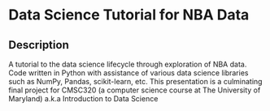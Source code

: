 # Data Science Tutorial for NBA Data

## Description
A tutorial to the data science lifecycle through exploration of NBA data. Code written in Python with assistance of various data science libraries such as NumPy, Pandas, scikit-learn, etc. This presentation is a culminating final project for CMSC320 (a computer science course at The University of Maryland) a.k.a Introduction to Data Science
